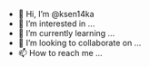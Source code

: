 - 👋 Hi, I’m @ksen14ka
- 👀 I’m interested in ...
- 🌱 I’m currently learning ...
- 💞️ I’m looking to collaborate on ...
- 📫 How to reach me ...

<!---
ksen14ka/ksen14ka is a ✨ special ✨ repository because its `README.md` (this file) appears on your GitHub profile.
You can click the Preview link to take a look at your changes.
--->
